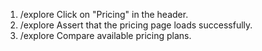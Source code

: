 1. /explore Click on "Pricing" in the header.
2. /explore Assert that the pricing page loads successfully.
3. /explore Compare available pricing plans.